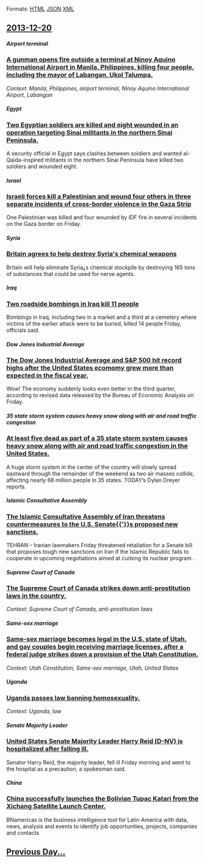 
Formats: [HTML](2013/12/20/index.html)  [JSON](2013/12/20/index.json)  [XML](2013/12/20/index.xml)  

## [2013-12-20](/news/2013/12/20/index.md)

##### Airport terminal
### [A gunman opens fire outside a terminal at Ninoy Aquino International Airport in Manila, Philippines, killing four people, including the mayor of Labangan, Ukol Talumpa. ](/news/2013/12/20/a-gunman-opens-fire-outside-a-terminal-at-ninoy-aquino-international-airport-in-manila-philippines-killing-four-people-including-the-mayo.md)
_Context: Manila, Philippines, airport terminal, Ninoy Aquino International Airport, Labangan_

##### Egypt
### [Two Egyptian soldiers are killed and eight wounded in an operation targeting Sinai militants in the northern Sinai Peninsula. ](/news/2013/12/20/two-egyptian-soldiers-are-killed-and-eight-wounded-in-an-operation-targeting-sinai-militants-in-the-northern-sinai-peninsula.md)
A security official in Egypt says clashes between soldiers and wanted al-Qaida-inspired militants in the northern Sinai Peninsula have killed two soldiers and wounded eight.

##### Israel
### [Israeli forces kill a Palestinian and wound four others in three separate incidents of cross-border violence in the Gaza Strip ](/news/2013/12/20/israeli-forces-kill-a-palestinian-and-wound-four-others-in-three-separate-incidents-of-cross-border-violence-in-the-gaza-strip.md)
One Palestinian was killed and four wounded by IDF fire in several incidents on the Gaza border on Friday.

##### Syria
### [Britain agrees to help destroy Syria's chemical weapons ](/news/2013/12/20/britain-agrees-to-help-destroy-syria-s-chemical-weapons.md)
Britain will help eliminate Syria¿s chemical stockpile by destroying 165 tons of substances that could be used for nerve agents.

##### Iraq
### [Two roadside bombings in Iraq kill 11 people ](/news/2013/12/20/two-roadside-bombings-in-iraq-kill-11-people.md)
Bombings in Iraq, including two in a market and a third at a cemetery where victims of the earlier attack were to be buried, killed 14 people Friday, officials said.

##### Dow Jones Industrial Average
### [The Dow Jones Industrial Average and S&P 500 hit record highs after the United States ecomomy grew more than expected in the fiscal year. ](/news/2013/12/20/the-dow-jones-industrial-average-and-s-p-500-hit-record-highs-after-the-united-states-ecomomy-grew-more-than-expected-in-the-fiscal-year.md)
Wow! The economy suddenly looks even better in the third quarter, according to revised data released by the Bureau of Economic Analysis on Friday.

##### 35 state storm system causes heavy snow along with air and road traffic congestion
### [At least five dead as part of a 35 state storm system causes heavy snow along with air and road traffic congestion in the United States.](/news/2013/12/20/at-least-five-dead-as-part-of-a-35-state-storm-system-causes-heavy-snow-along-with-air-and-road-traffic-congestion-in-the-united-states.md)
A huge storm system in the center of the country will slowly spread eastward through the remainder of the weekend as two air masses collide, affecting nearly 68 million people in 35 states. TODAY’s Dylan Dreyer reports.

##### Islamic Consultative Assembly
### [The Islamic Consultative Assembly of Iran threatens countermeasures to the U.S. Senate{{'}}s proposed new sanctions. ](/news/2013/12/20/the-islamic-consultative-assembly-of-iran-threatens-countermeasures-to-the-u-s-senate-s-proposed-new-sanctions.md)
TEHRAN – Iranian lawmakers Friday threatened retaliation for a Senate bill that proposes tough new sanctions on Iran if the Islamic Republic fails to cooperate in upcoming negotiations aimed at curbing its nuclear program .

##### Supreme Court of Canada
### [The Supreme Court of Canada strikes down anti-prostitution laws in the country. ](/news/2013/12/20/the-supreme-court-of-canada-strikes-down-anti-prostitution-laws-in-the-country.md)
_Context: Supreme Court of Canada, anti-prostitution laws_

##### Same-sex marriage
### [Same-sex marriage becomes legal in the U.S. state of Utah, and gay couples begin receiving marriage licenses, after a federal judge strikes down a provision of the Utah Constitution. ](/news/2013/12/20/same-sex-marriage-becomes-legal-in-the-u-s-state-of-utah-and-gay-couples-begin-receiving-marriage-licenses-after-a-federal-judge-strikes.md)
_Context: Utah Constitution, Same-sex marriage, Utah, United States_

##### Uganda
### [Uganda passes law banning homosexuality. ](/news/2013/12/20/uganda-passes-law-banning-homosexuality.md)
_Context: Uganda, law_

##### Senate Majority Leader
### [United States Senate Majority Leader Harry Reid (D-NV) is hospitalized after falling ill. ](/news/2013/12/20/united-states-senate-majority-leader-harry-reid-d-nv-is-hospitalized-after-falling-ill.md)
Senator Harry Reid, the majority leader, fell ill Friday morning and went to the hospital as a precaution, a spokesman said.

##### China
### [China successfully launches the Bolivian Tupac Katari from the Xichang Satellite Launch Center. ](/news/2013/12/20/china-successfully-launches-the-bolivian-taopac-katari-from-the-xichang-satellite-launch-center.md)
BNamericas is the business intelligence tool for Latin America with data, news, analysis and events to identify job opportunities, projects, companies and contacts

## [Previous Day...](/news/2013/12/19/index.md)

